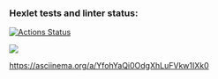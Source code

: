 ### Hexlet tests and linter status:
[![Actions Status](https://github.com/Tema19/fullstack-javascript-project-44/workflows/hexlet-check/badge.svg)](https://github.com/Tema19/fullstack-javascript-project-44/actions)

<a href="https://codeclimate.com/github/Tema19/fullstack-javascript-project-44/maintainability"><img src="https://api.codeclimate.com/v1/badges/19a61a9b62485f1cba17/maintainability" /></a>

https://asciinema.org/a/YfohYaQi0OdgXhLuFVkw1IXk0
